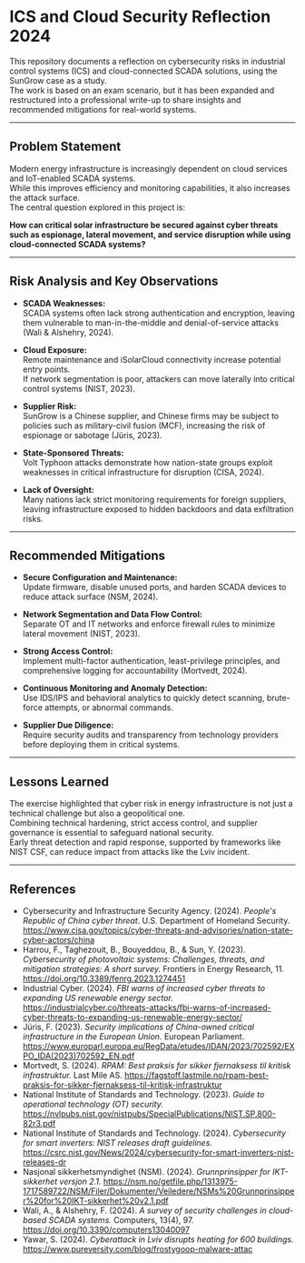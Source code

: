 # ICS and Cloud Security Reflection 2024

This repository documents a reflection on cybersecurity risks in industrial control systems (ICS) and cloud-connected SCADA solutions, using the SunGrow case as a study.  
The work is based on an exam scenario, but it has been expanded and restructured into a professional write-up to share insights and recommended mitigations for real-world systems.

---

## Problem Statement

Modern energy infrastructure is increasingly dependent on cloud services and IoT-enabled SCADA systems.  
While this improves efficiency and monitoring capabilities, it also increases the attack surface.  
The central question explored in this project is:  

**How can critical solar infrastructure be secured against cyber threats such as espionage, lateral movement, and service disruption while using cloud-connected SCADA systems?**

---

## Risk Analysis and Key Observations

- **SCADA Weaknesses:**  
  SCADA systems often lack strong authentication and encryption, leaving them vulnerable to man-in-the-middle and denial-of-service attacks (Wali & Alshehry, 2024).  

- **Cloud Exposure:**  
  Remote maintenance and iSolarCloud connectivity increase potential entry points.  
  If network segmentation is poor, attackers can move laterally into critical control systems (NIST, 2023).  

- **Supplier Risk:**  
  SunGrow is a Chinese supplier, and Chinese firms may be subject to policies such as military-civil fusion (MCF), increasing the risk of espionage or sabotage (Jüris, 2023).  

- **State-Sponsored Threats:**  
  Volt Typhoon attacks demonstrate how nation-state groups exploit weaknesses in critical infrastructure for disruption (CISA, 2024).  

- **Lack of Oversight:**  
  Many nations lack strict monitoring requirements for foreign suppliers, leaving infrastructure exposed to hidden backdoors and data exfiltration risks.

---

## Recommended Mitigations

- **Secure Configuration and Maintenance:**  
  Update firmware, disable unused ports, and harden SCADA devices to reduce attack surface (NSM, 2024).  

- **Network Segmentation and Data Flow Control:**  
  Separate OT and IT networks and enforce firewall rules to minimize lateral movement (NIST, 2023).  

- **Strong Access Control:**  
  Implement multi-factor authentication, least-privilege principles, and comprehensive logging for accountability (Mortvedt, 2024).  

- **Continuous Monitoring and Anomaly Detection:**  
  Use IDS/IPS and behavioral analytics to quickly detect scanning, brute-force attempts, or abnormal commands.  

- **Supplier Due Diligence:**  
  Require security audits and transparency from technology providers before deploying them in critical systems.

---

## Lessons Learned

The exercise highlighted that cyber risk in energy infrastructure is not just a technical challenge but also a geopolitical one.  
Combining technical hardening, strict access control, and supplier governance is essential to safeguard national security.  
Early threat detection and rapid response, supported by frameworks like NIST CSF, can reduce impact from attacks like the Lviv incident.

---

## References

- Cybersecurity and Infrastructure Security Agency. (2024). *People's Republic of China cyber threat*. U.S. Department of Homeland Security. https://www.cisa.gov/topics/cyber-threats-and-advisories/nation-state-cyber-actors/china  
- Harrou, F., Taghezouit, B., Bouyeddou, B., & Sun, Y. (2023). *Cybersecurity of photovoltaic systems: Challenges, threats, and mitigation strategies: A short survey.* Frontiers in Energy Research, 11. https://doi.org/10.3389/fenrg.2023.1274451  
- Industrial Cyber. (2024). *FBI warns of increased cyber threats to expanding US renewable energy sector.* https://industrialcyber.co/threats-attacks/fbi-warns-of-increased-cyber-threats-to-expanding-us-renewable-energy-sector/  
- Jüris, F. (2023). *Security implications of China-owned critical infrastructure in the European Union.* European Parliament. https://www.europarl.europa.eu/RegData/etudes/IDAN/2023/702592/EXPO_IDA(2023)702592_EN.pdf  
- Mortvedt, S. (2024). *RPAM: Best praksis for sikker fjernaksess til kritisk infrastruktur.* Last Mile AS. https://fagstoff.lastmile.no/rpam-best-praksis-for-sikker-fjernaksess-til-kritisk-infrastruktur  
- National Institute of Standards and Technology. (2023). *Guide to operational technology (OT) security.* https://nvlpubs.nist.gov/nistpubs/SpecialPublications/NIST.SP.800-82r3.pdf  
- National Institute of Standards and Technology. (2024). *Cybersecurity for smart inverters: NIST releases draft guidelines.* https://csrc.nist.gov/News/2024/cybersecurity-for-smart-inverters-nist-releases-dr  
- Nasjonal sikkerhetsmyndighet (NSM). (2024). *Grunnprinsipper for IKT-sikkerhet versjon 2.1.* https://nsm.no/getfile.php/1313975-1717589722/NSM/Filer/Dokumenter/Veiledere/NSMs%20Grunnprinsipper%20for%20IKT-sikkerhet%20v2.1.pdf  
- Wali, A., & Alshehry, F. (2024). *A survey of security challenges in cloud-based SCADA systems.* Computers, 13(4), 97. https://doi.org/10.3390/computers13040097  
- Yawar, S. (2024). *Cyberattack in Lviv disrupts heating for 600 buildings.* https://www.pureversity.com/blog/frostygoop-malware-attac  
